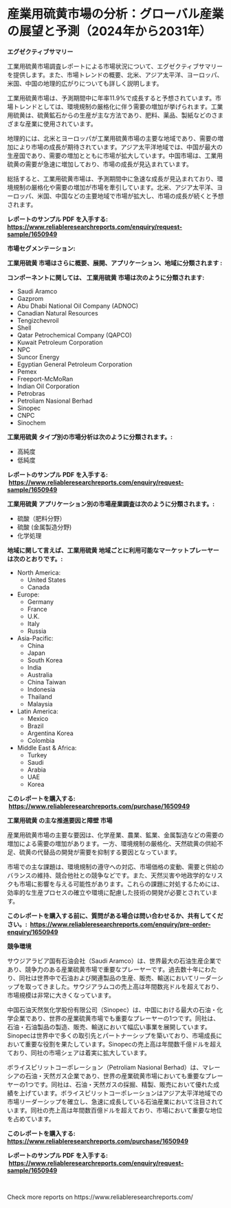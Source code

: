 <p><h1>産業用硫黄市場の分析：グローバル産業の展望と予測（2024年から2031年）</h1></p><p><strong>エグゼクティブサマリー</strong></p>
<p><p>工業用硫黄市場調査レポートによる市場状況について、エグゼクティブサマリーを提供します。また、市場トレンドの概要、北米、アジア太平洋、ヨーロッパ、米国、中国の地理的広がりについても詳しく説明します。</p><p>工業用硫黄市場は、予測期間中に年率11.9%で成長すると予想されています。市場トレンドとしては、環境規制の厳格化に伴う需要の増加が挙げられます。工業用硫黄は、硫黄鉱石からの生産が主な方法であり、肥料、薬品、製紙などのさまざまな産業に使用されています。</p><p>地理的には、北米とヨーロッパが工業用硫黄市場の主要な地域であり、需要の増加により市場の成長が期待されています。アジア太平洋地域では、中国が最大の生産国であり、需要の増加とともに市場が拡大しています。中国市場は、工業用硫黄の需要が急速に増加しており、市場の成長が見込まれています。</p><p>総括すると、工業用硫黄市場は、予測期間中に急速な成長が見込まれており、環境規制の厳格化や需要の増加が市場を牽引しています。北米、アジア太平洋、ヨーロッパ、米国、中国などの主要地域で市場が拡大し、市場の成長が続くと予想されます。</p></p>
<p><strong>レポートのサンプル PDF を入手する: <a href="https://www.reliableresearchreports.com/enquiry/request-sample/1650949">https://www.reliableresearchreports.com/enquiry/request-sample/1650949</a></strong></p>
<p><strong>市場セグメンテーション:</strong></p>
<p><strong> 工業用硫黄 市場はさらに概要、展開、アプリケーション、地域に分類されます :</strong></p>
<p><strong>コンポーネントに関しては、 工業用硫黄 市場は次のように分類されます: &nbsp;</strong></p>
<p><ul><li>Saudi Aramco</li><li>Gazprom</li><li>Abu Dhabi National Oil Company (ADNOC)</li><li>Canadian Natural Resources</li><li>Tengizchevroil</li><li>Shell</li><li>Qatar Petrochemical Company (QAPCO)</li><li>Kuwait Petroleum Corporation</li><li>NPC</li><li>Suncor Energy</li><li>Egyptian General Petroleum Corporation</li><li>Pemex</li><li>Freeport-McMoRan</li><li>Indian Oil Corporation</li><li>Petrobras</li><li>Petroliam Nasional Berhad</li><li>Sinopec</li><li>CNPC</li><li>Sinochem</li></ul></p>
<p><strong> 工業用硫黄 タイプ別の市場分析は次のように分類されます。:</strong></p>
<p><ul><li>高純度</li><li>低純度</li></ul></p>
<p><strong>レポートのサンプル PDF を入手する: &nbsp;<a href="https://www.reliableresearchreports.com/enquiry/request-sample/1650949">https://www.reliableresearchreports.com/enquiry/request-sample/1650949</a></strong></p>
<p><strong> 工業用硫黄 アプリケーション別の市場産業調査は次のように分類されます。:</strong></p>
<p><ul><li>硫酸（肥料分野）</li><li>硫酸 (金属製造分野)</li><li>化学処理</li></ul></p>
<p><strong>地域に関して言えば、工業用硫黄 地域ごとに利用可能なマーケットプレーヤーは次のとおりです。:</strong></p>
<p><ul>
    <li>
        North America:
        <ul>
            <li>United States</li>
            <li>Canada</li>
        </ul>
    </li>
    <li>
        Europe:
        <ul>
            <li>Germany</li>
            <li>France</li>
            <li>U.K.</li>
            <li>Italy</li>
            <li>Russia</li>
        </ul>
    </li>
    <li>
        Asia-Pacific:
        <ul>
            <li>China</li>
            <li>Japan</li>
            <li>South Korea</li>
            <li>India</li>
            <li>Australia</li>
            <li>China Taiwan</li>
            <li>Indonesia</li>
            <li>Thailand</li>
            <li>Malaysia</li>
        </ul>
    </li>
    <li>
        Latin America:
        <ul>
            <li>Mexico</li>
            <li>Brazil</li>
            <li>Argentina Korea</li>
            <li>Colombia</li>
        </ul>
    </li>
    <li>
        Middle East & Africa:
        <ul>
            <li>Turkey</li>
            <li>Saudi</li>
            <li>Arabia</li>
            <li>UAE</li>
            <li>Korea</li>
        </ul>
    </li>
    </ul></p>
<p><strong>このレポートを購入する: &nbsp;<a href="https://www.reliableresearchreports.com/purchase/1650949">https://www.reliableresearchreports.com/purchase/1650949</a></strong></p>
<p><strong>工業用硫黄 の主な推進要因と障壁 市場</strong></p>
<p><p>産業用硫黄市場の主要な要因は、化学産業、農業、鉱業、金属製造などの需要の増加による需要の増加があります。一方、環境規制の厳格化、天然硫黄の供給不足、硫黄の代替品の開発が需要を抑制する要因となっています。</p><p>市場での主な課題は、環境規制の遵守への対応、市場価格の変動、需要と供給のバランスの維持、競合他社との競争などです。また、天然災害や地政学的なリスクも市場に影響を与える可能性があります。これらの課題に対処するためには、効率的な生産プロセスの確立や環境に配慮した技術の開発が必要とされています。</p></p>
<p><strong>このレポートを購入する前に、質問がある場合は問い合わせるか、共有してください。:&nbsp; <a href="https://www.reliableresearchreports.com/enquiry/pre-order-enquiry/1650949">https://www.reliableresearchreports.com/enquiry/pre-order-enquiry/1650949</a></strong></p>
<p><strong>競争環境</strong></p>
<p><p>サウジアラビア国有石油会社（Saudi Aramco）は、世界最大の石油生産企業であり、競争力のある産業硫黄市場で重要なプレーヤーです。過去数十年にわたり、同社は世界中で石油および関連製品の生産、販売、輸送においてリーダーシップを取ってきました。サウジアラムコの売上高は年間数兆ドルを超えており、市場規模は非常に大きくなっています。</p><p>中国石油天然気化学股份有限公司（Sinopec）は、中国における最大の石油・化学企業であり、世界の産業硫黄市場でも重要なプレーヤーの1つです。同社は、石油・石油製品の製造、販売、輸送において幅広い事業を展開しています。Sinopecは世界中で多くの取引先とパートナーシップを築いており、市場成長において重要な役割を果たしています。Sinopecの売上高は年間数千億ドルを超えており、同社の市場シェアは着実に拡大しています。</p><p>ボライスピリットコーポレーション（Petroliam Nasional Berhad）は、マレーシアの石油・天然ガス企業であり、世界の産業硫黄市場においても重要なプレーヤーの1つです。同社は、石油・天然ガスの採掘、精製、販売において優れた成績を上げています。ボライスピリットコーポレーションはアジア太平洋地域での市場リーダーシップを確立し、急速に成長している石油産業において注目されています。同社の売上高は年間数百億ドルを超えており、市場において重要な地位を占めています。</p></p>
<p><strong>このレポートを購入する: &nbsp; <a href="https://www.reliableresearchreports.com/purchase/1650949">https://www.reliableresearchreports.com/purchase/1650949</a></strong></p>
<p><strong>レポートのサンプル PDF を入手する: &nbsp;<a href="https://www.reliableresearchreports.com/enquiry/request-sample/1650949">https://www.reliableresearchreports.com/enquiry/request-sample/1650949</a></strong><strong></strong></p>
<p>&nbsp;</p>
<p>Check more reports on https://www.reliableresearchreports.com/</p>